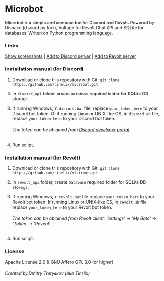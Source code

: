 # Microbot
Microbot is a simple and compact bot for Discord and Revolt. Powered by Disnake (discord.py fork), Voltage for Revolt Chat API and SQLite for databases. Writen on Python programming language.

### Links

[Show screenshots](https://github.com/tinelix/microbot/tree/main/Screenshots) | [Add to Discord server](https://discordapp.com/api/oauth2/authorize?client_id=994906248526970951&permissions=2147862592&scope=bot) | [Add to Revolt server](https://app.revolt.chat/bot/01GAWYPXPN741ESRZS6T0ZBVGQ)

### Installation manual (for Discord)
1. Download or clone this repository with Git: `git clone https://github.com/tinelix/microbot.git`
2. In `discord_api` folder, create `Database` required folder for SQLite DB storage.
3. If running Windows, in `discord.bat` file, replace `your_token_here` to your Discord bot token. Or if running Linux or UNIX-like OS, in `discord.sh` file, replace `your_token_here` to your Discord bot token. 

   ###### The token can be obtained from [Discord developer portal](https://discord.com/developers).
    
4. Run script.

### Installation manual (for Revolt)
1. Download or clone this repository with Git: `git clone https://github.com/tinelix/microbot.git`
2. In `revolt_api` folder, create `Database` required folder for SQLite DB storage.
3. If running Windows, in `revolt.bat` file replace `your_token_here` to your Revolt bot token. If running Linux or UNIX-like OS, in `revolt.sh` file replace `your_token_here` to your Revolt bot token.

   ###### The token can be obtained from Revolt client: 'Settings' → 'My Bots' → 'Token' → 'Reveal'.

4. Run script.

### License

Apache License 2.0 & GNU Affero GPL 3.0 (or higher)

###### Created by Dmitry Tretyakov (aka Tinelix)
